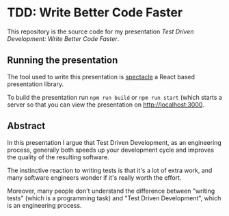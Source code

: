 # TDD: Write Better Code Faster
This repository is the source code for my presentation *Test Driven Development: Write Better Code Faster*.

## Running the presentation

The tool used to write this presentation is [spectacle](https://github.com/FormidableLabs/spectacle) a React based presentation library.

To build the presentation run `npm run build` or `npm run start` (which starts a server so that you can view the presentation on [http://localhost:3000](http://localhost:3000).

## Abstract

In this presentation I argue that Test Driven Development, as an engineering
process, generally both speeds up your development cycle and improves the
quality of the resulting software.

The instinctive reaction to writing tests is that it's a lot of extra work,
and many software engineers wonder if it's really worth the effort.  

Moreover, many people don't understand the difference between "writing tests"
(which is a programming task) and "Test Driven Development", which is an
engineering process.   
